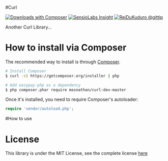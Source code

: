 #Curl

[![Downloads with Composer](https://poser.pugx.org/masnathan/curl/downloads.png)](https://packagist.org/packages/masnathan/curl)
[![SensioLabs Insight](https://insight.sensiolabs.com/projects/6d9231d8-9140-4b02-9522-5d3c3aa3d6f2/mini.png)](https://insight.sensiolabs.com/projects/6d9231d8-9140-4b02-9522-5d3c3aa3d6f2)
[![ReiDuKuduro @gittip](http://bottlepy.org/docs/dev/_static/Gittip.png)](https://www.gittip.com/ReiDuKuduro/)

Another Curl Library...

# How to install via Composer

The recommended way to install is through [Composer](http://composer.org).

```sh
# Install Composer
$ curl -sS https://getcomposer.org/installer | php

# Add easypay-php as a dependency
$ php composer.phar require masnathan/curl:dev-master
```

Once it's installed, you need to require Composer's autoloader:

```php
require 'vendor/autoload.php';
```

#How to use

# License

This library is under the MIT License, see the complete license [here](LICENSE)
